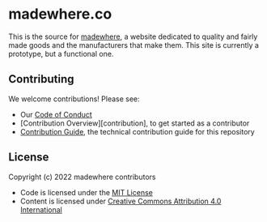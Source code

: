 # madewhere.co

This is the source for [madewhere][], a website dedicated to quality and fairly
made goods and the manufacturers that make them.  This site is currently a
prototype, but a functional one.

[madewhere]: https://madewhere.co/

## Contributing

We welcome contributions! Please see:

* Our [Code of Conduct](./CODE_OF_CONDUCT.md)
* [Contribution Overview][contribution], to get started as a contributor
* [Contribution Guide](./CONTRIBUTING.md), the technical contribution guide for
  this repository

## License

Copyright (c) 2022 madewhere contributors

* Code is licensed under the [MIT License](./LICENSE)
* Content is licensed under [Creative Commons Attribution 4.0 International](./static/LICENSE)
